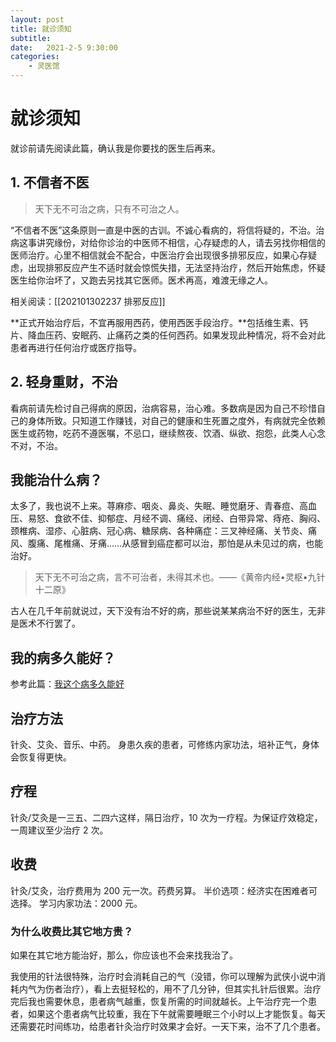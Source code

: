 ```yaml
---
layout: post
title: 就诊须知
subtitle: 
date:   2021-2-5 9:30:00
categories: 
    - 灵医馆
---
```

# 就诊须知

就诊前请先阅读此篇，确认我是你要找的医生后再来。

## 1. 不信者不医

> 天下无不可治之病，只有不可治之人。

“不信者不医”这条原则一直是中医的古训。不诚心看病的，将信将疑的，不治。治病这事讲究缘份，对给你诊治的中医师不相信，心存疑虑的人，请去另找你相信的医师治疗。心里不相信就会不配合，中医治疗会出现很多排邪反应，如果心存疑虑，出现排邪反应产生不适时就会惊慌失措，无法坚持治疗，然后开始焦虑，怀疑医生给你治坏了，又跑去另找其它医师。医术再高，难渡无缘之人。

相关阅读：[[202101302237 排邪反应]]

**正式开始治疗后，不宜再服用西药，使用西医手段治疗。**包括维生素、钙片、降血压药、安眠药、止痛药之类的任何西药。如果发现此种情况，将不会对此患者再进行任何治疗或医疗指导。

## 2. 轻身重财，不治

看病前请先检讨自己得病的原因，治病容易，治心难。多数病是因为自己不珍惜自己的身体所致。只知道工作赚钱，对自己的健康和生死置之度外，有病就完全依赖医生或药物，吃药不遵医嘱，不忌口，继续熬夜、饮酒、纵欲、抱怨，此类人心念不对，不治。

## 我能治什么病？

太多了，我也说不上来。荨麻疹、咽炎、鼻炎、失眠、睡觉磨牙、青春痘、高血压、易怒、食欲不佳、抑郁症、月经不调、痛经、闭经、白带异常、痔疮、胸闷、颈椎病、湿疹、心脏病、冠心病、糖尿病、各种痛症：三叉神经痛、关节炎、痛风、腹痛、尾椎痛、牙痛……从感冒到癌症都可以治，那怕是从未见过的病，也能治好。

> 天下无不可治之病，言不可治者，未得其术也。——《黄帝内经•灵枢•九针十二原》

古人在几千年前就说过，天下没有治不好的病，那些说某某病治不好的医生，无非是医术不行罢了。


## 我的病多久能好？
参考此篇：[我这个病多久能好](https://liulinghui.github.io/%E4%B8%AD%E5%8C%BB%E7%AD%94%E7%96%91/HMTime)

## 治疗方法
针灸、艾灸、音乐、中药。
身患久疾的患者，可修练内家功法，培补正气，身体会恢复得更快。

## 疗程
针灸/艾灸是一三五、二四六这样，隔日治疗，10 次为一疗程。为保证疗效稳定，一周建议至少治疗 2 次。
 
## 收费
针灸/艾灸，治疗费用为 200 元一次。药费另算。
半价选项：经济实在困难者可选择。 
学习内家功法：2000 元。

### 为什么收费比其它地方贵？

如果在其它地方能治好，那么，你应该也不会来找我治了。

我使用的针法很特殊，治疗时会消耗自己的气（没错，你可以理解为武侠小说中消耗内气为伤者治疗），看上去挺轻松的，用不了几分钟，但其实扎针后很累。治疗完后我也需要休息，患者病气越重，恢复所需的时间就越长。上午治疗完一个患者，如果这个患者病气比较重，我在下午就需要睡眠三个小时以上才能恢复。每天还需要花时间练功，给患者针灸治疗时效果才会好。一天下来，治不了几个患者。




